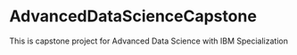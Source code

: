 # AdvancedDataScienceCapstone
This is capstone project for Advanced Data Science with IBM Specialization
